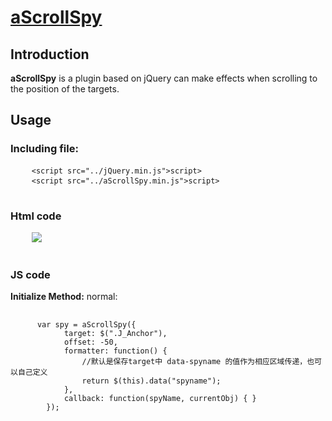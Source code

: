 # <a href="http://aaronssky.duapp.com/aScrollSpy/">aScrollSpy</a>

<h2>Introduction</h2>
<p><strong>aScrollSpy</strong> is a plugin based on jQuery can make effects when scrolling to the position of the targets.</p>

<h2>Usage</h2>
<h3>Including file:</h3>
<div class='highlight highlight-html'>
  <pre>
    <code><<span class="pl-ent">script</span> <span class="pl-e">src</span>=<span class="pl-s"><span class="pl-pds">"</span>../jQuery.min.js<span class="pl-pds">"</span></span>></<span class="pl-ent">script</span>></code>
    <code><<span class="pl-ent">script</span> <span class="pl-e">src</span>=<span class="pl-s"><span class="pl-pds">"</span>../aScrollSpy.min.js<span class="pl-pds">"</span></span>></<span class="pl-ent">script</span>></code>
  </pre>
</div>
<h3>Html code</h3>
<pre>
    <img src="http://pic.chukou1.com/0/0_35df70.png">
  </pre>
<h3>JS code</h3>
<strong>Initialize Method:</strong>
normal:
<pre>
    <code>
      var spy = aScrollSpy({
            target: $(".J_Anchor"),
            offset: -50,
            formatter: function() {
                //默认是保存target中 data-spyname 的值作为相应区域传递，也可以自己定义
                return $(this).data("spyname");
            },
            callback: function(spyName, currentObj) { }
        });
    </code>
  </pre>

